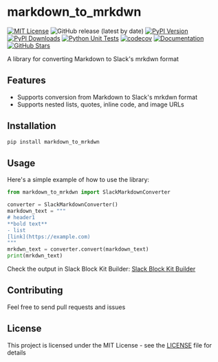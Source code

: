 # markdown_to_mrkdwn

[![MIT License](https://img.shields.io/badge/license-MIT-green.svg?style=flat-square)](https://opensource.org/licenses/MIT)
![GitHub release (latest by date)](https://img.shields.io/github/v/release/fla9ua/markdown_to_mrkdwn)
[![PyPI Version](https://img.shields.io/pypi/v/markdown-to-mrkdwn.svg?style=flat-square&logo=python&logoColor=white)](https://pypi.org/project/markdown-to-mrkdwn/)
[![PyPI Downloads](https://static.pepy.tech/badge/markdown-to-mrkdwn)](https://pepy.tech/projects/markdown-to-mrkdwn)
[![Python Unit Tests](https://github.com/fla9ua/markdown_to_mrkdwn/actions/workflows/python-tests.yml/badge.svg)](https://github.com/fla9ua/markdown_to_mrkdwn/actions/workflows/python-tests.yml)
[![codecov](https://codecov.io/gh/fla9ua/markdown_to_mrkdwn/branch/main/graph/badge.svg)](https://codecov.io/gh/fla9ua/markdown_to_mrkdwn)
[![Documentation](https://img.shields.io/badge/docs-latest-blue.svg?style=flat-square)](https://fla9ua.github.io/markdown_to_mrkdwn/)
[![GitHub Stars](https://img.shields.io/github/stars/fla9ua/markdown_to_mrkdwn?style=social)](https://github.com/fla9ua/markdown_to_mrkdwn)

A library for converting Markdown to Slack's mrkdwn format

## Features

- Supports conversion from Markdown to Slack's mrkdwn format
- Supports nested lists, quotes, inline code, and image URLs

## Installation

```bash
pip install markdown_to_mrkdwn
```

## Usage

Here's a simple example of how to use the library:

```python
from markdown_to_mrkdwn import SlackMarkdownConverter

converter = SlackMarkdownConverter()
markdown_text = """
# header1
**bold text**
- list
[link](https://example.com)
"""
mrkdwn_text = converter.convert(markdown_text)
print(mrkdwn_text)
```

Check the output in Slack Block Kit Builder:
[Slack Block Kit Builder](https://app.slack.com/block-kit-builder/T01R1PV07QQ#%7B%22blocks%22:%5B%7B%22type%22:%22section%22,%22text%22:%7B%22type%22:%22mrkdwn%22,%22text%22:%22This%20is%20a%20mrkdwn%20section%20block%20:ghost:%20*this%20is%20bold*,%20and%20~this%20is%20crossed%20out~,%20and%20%3Chttps://google.com%7Cthis%20is%20a%20link%3E%22%7D%7D%5D%7D)

## Contributing

Feel free to send pull requests and issues

## License

This project is licensed under the MIT License - see the [LICENSE](LICENSE) file for details
